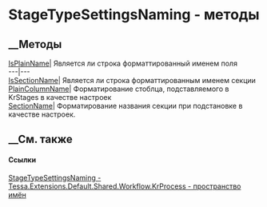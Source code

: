 # StageTypeSettingsNaming - методы
##  __Методы
[IsPlainName](M_Tessa_Extensions_Default_Shared_Workflow_KrProcess_StageTypeSettingsNaming_IsPlainName.htm)|
Является ли строка форматтированный именем поля  
---|---  
[IsSectionName](M_Tessa_Extensions_Default_Shared_Workflow_KrProcess_StageTypeSettingsNaming_IsSectionName.htm)|
Является ли строка форматтированным именем секции  
[PlainColumnName](M_Tessa_Extensions_Default_Shared_Workflow_KrProcess_StageTypeSettingsNaming_PlainColumnName.htm)|
Форматирование стоблца, подставляемого в KrStages в качестве настроек  
[SectionName](M_Tessa_Extensions_Default_Shared_Workflow_KrProcess_StageTypeSettingsNaming_SectionName.htm)|
Форматирование названия секции при подстановке в качестве настроек.  
## __См. также
#### Ссылки
[StageTypeSettingsNaming -
](T_Tessa_Extensions_Default_Shared_Workflow_KrProcess_StageTypeSettingsNaming.htm)
[Tessa.Extensions.Default.Shared.Workflow.KrProcess - пространство
имён](N_Tessa_Extensions_Default_Shared_Workflow_KrProcess.htm)
